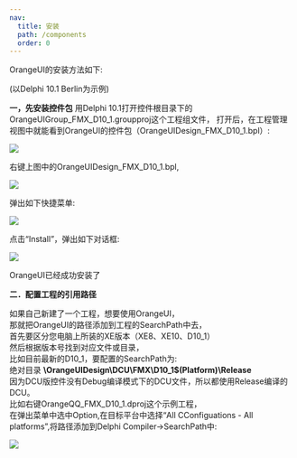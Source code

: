 ```yaml
---
nav:
  title: 安装
  path: /components
  order: 0
---
```


OrangeUI的安装方法如下:

(以Delphi 10.1 Berlin为示例)

__一，先安装控件包__
用Delphi 10.1打开控件根目录下的OrangeUIGroup_FMX_D10_1.groupproj这个工程组文件，
打开后，在工程管理视图中就能看到OrangeUI的控件包（OrangeUIDesign_FMX_D10_1.bpl）:

![](http://www.orangeui.cn/orangeuiblog/OrangeUI/install/image001.png)

右键上图中的OrangeUIDesign_FMX_D10_1.bpl,

![](http://www.orangeui.cn/orangeuiblog/OrangeUI/install/image003.png)

弹出如下快捷菜单:

![](http://www.orangeui.cn/orangeuiblog/OrangeUI/install/image005.png)

点击“Install”，弹出如下对话框:

![](http://www.orangeui.cn/orangeuiblog/OrangeUI/install/image007.png)

OrangeUI已经成功安装了
 
__二．配置工程的引用路径__

如果自己新建了一个工程，想要使用OrangeUI，  
那就把OrangeUI的路径添加到工程的SearchPath中去，  
首先要区分您电脑上所装的XE版本（XE8、XE10、D10_1）  
然后根据版本号找到对应文件或目录，  
比如目前最新的D10_1，要配置的SearchPath为:  
绝对目录 __\OrangeUIDesign\DCU\FMX\D10_1\$(Platform)\Release__  
因为DCU版控件没有Debug编译模式下的DCU文件，所以都使用Release编译的DCU。  
比如右键OrangeQQ_FMX_D10_1.dproj这个示例工程，  
在弹出菜单中选中Option,在目标平台中选择“All CConfiguations - All platforms”,将路径添加到Delphi Compiler->SearchPath中:

![](http://www.orangeui.cn/orangeuiblog/OrangeUI/install/image009.png)


